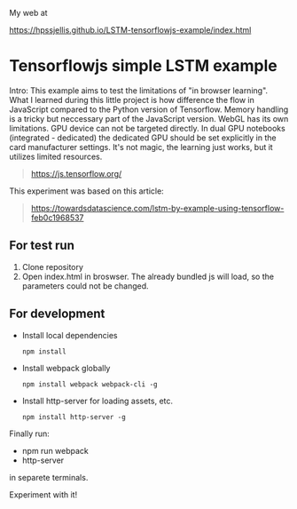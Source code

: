 
My web at

https://hpssjellis.github.io/LSTM-tensorflowjs-example/index.html









# Tensorflowjs simple LSTM example

Intro: This example aims to test the limitations of "in browser learning". What I learned during this little project is how difference the flow in JavaScript compared to the Python version of Tensorflow. Memory handling is a tricky but neccessary part of the JavaScript version. WebGL has its own limitations. GPU device can not be targeted directly. In dual GPU notebooks (integrated - dedicated) the dedicated GPU should be set explicitly in the card manufacturer settings.
It's not magic, the learning just works, but it utilizes limited resources.

> https://js.tensorflow.org/

This experiment was based on this article:

> https://towardsdatascience.com/lstm-by-example-using-tensorflow-feb0c1968537


## For test run
1. Clone repository
2. Open index.html in broswser. The already bundled js will load, so the parameters could not be changed. 
## For development
- Install local dependencies
    
    `npm install`
- Install webpack globally
    
    `npm install webpack webpack-cli -g`
- Install http-server for loading assets, etc.

    `npm install http-server -g`

Finally run:
- npm run webpack
- http-server

in separete terminals.

Experiment with it!
